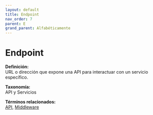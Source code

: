 ```yaml
---
layout: default
title: Endpoint
nav_order: 7
parent: E
grand_parent: Alfabéticamente
---
```


# Endpoint

**Definición:**  
URL o dirección que expone una API para interactuar con un servicio específico.

**Taxonomía:**  
API y Servicios

**Términos relacionados:**  
[API](https://maleniski.github.io/diccionario-angl-tec-mx/docs/alfabeticamente/A/api.html), [Middleware](https://maleniski.github.io/diccionario-angl-tec-mx/docs/alfabeticamente/M/middleware.html)
